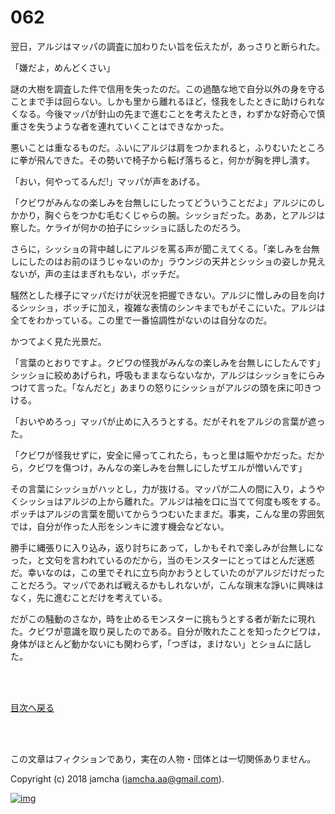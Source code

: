 # 062

翌日，アルジはマッパの調査に加わりたい旨を伝えたが，あっさりと断られた。  

「嫌だよ，めんどくさい」  

謎の大樹を調査した件で信用を失ったのだ。この過酷な地で自分以外の身を守ることまで手は回らない。しかも里から離れるほど，怪我をしたときに助けられなくなる。今後マッパが針山の先まで進むことを考えたとき，わずかな好奇心で慎重さを失うような者を連れていくことはできなかった。  

悪いことは重なるものだ。ふいにアルジは肩をつかまれると，ふりむいたところに拳が飛んできた。その勢いで椅子から転げ落ちると，何かが胸を押し潰す。  

「おい，何やってるんだ!」マッパが声をあげる。  

「クビワがみんなの楽しみを台無しにしたってどういうことだよ」アルジにのしかかり，胸ぐらをつかむ毛むくじゃらの腕。シッショだった。ああ，とアルジは察した。ケライが何かの拍子にシッショに話したのだろう。  

さらに，シッショの背中越しにアルジを罵る声が聞こえてくる。「楽しみを台無しにしたのはお前のほうじゃないのか」ラウンジの天井とシッショの姿しか見えないが，声の主はまぎれもない，ボッチだ。  

騒然とした様子にマッパだけが状況を把握できない。アルジに憎しみの目を向けるシッショ，ボッチに加え，複雑な表情のシンキまでもがそこにいた。アルジは全てをわかっている。この里で一番協調性がないのは自分なのだ。  

かつてよく見た光景だ。  

「言葉のとおりですよ。クビワの怪我がみんなの楽しみを台無しにしたんです」シッショに絞めあげられ，呼吸もままならないなか，アルジはシッショをにらみつけて言った。「なんだと」あまりの怒りにシッショがアルジの頭を床に叩きつける。  

「おいやめろっ」マッパが止めに入ろうとする。だがそれをアルジの言葉が遮った。  

「クビワが怪我せずに，安全に帰ってこれたら，もっと里は賑やかだった。だから，クビワを傷つけ，みんなの楽しみを台無しにしたザエルが憎いんです」  

その言葉にシッショがハッとし，力が抜ける。マッパが二人の間に入り，ようやくシッショはアルジの上から離れた。アルジは袖を口に当てて何度も咳をする。ボッチはアルジの言葉を聞いてからうつむいたままだ。事実，こんな里の雰囲気では，自分が作った人形をシンキに渡す機会などない。  

勝手に縄張りに入り込み，返り討ちにあって，しかもそれで楽しみが台無しになった，と文句を言われているのだから，当のモンスターにとってはとんだ迷惑だ。幸いなのは，この里でそれに立ち向かおうとしていたのがアルジだけだったことだろう。マッパであれば戦えるかもしれないが，こんな瑣末な諍いに興味はなく，先に進むことだけを考えている。  

だがこの騒動のさなか，時を止めるモンスターに挑もうとする者が新たに現れた。クビワが意識を取り戻したのである。自分が敗れたことを知ったクビワは，身体がほとんど動かないにも関わらず，「つぎは，まけない」とショムに話した。  

<br>  
<br>  

[目次へ戻る](https://github.com/jamcha-aa/OblivionReports/blob/master/README.md)  

<br>  
<br>  

この文章はフィクションであり，実在の人物・団体とは一切関係ありません。  

Copyright (c) 2018 jamcha (jamcha.aa@gmail.com).  

[![img](http://i.creativecommons.org/l/by-nc-sa/4.0/88x31.png)](http://creativecommons.org/licenses/by-nc-sa/4.0/deed)